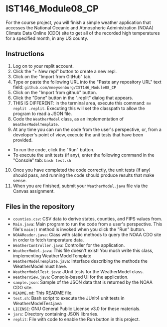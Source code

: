 # IST146_Module08_CP

For the course project, you will finish a simple weather application that accesses the National Oceanic and Atmospheric Administration (NOAA) Climate Data Online (CDO) site to get all of the recorded high temperatures for a specified month, in any US county.

## Instructions

1. Log on to your replit account. 
2. Click the "+ New repl" button to create a new repl. 
3. Click on the "Import from GitHub" tab. 
4. Type or paste the following URL into the "Paste any repository URL" text field: `github.com/mmeysenburg/IST146_Module08_CP`
5. Click on the "Import from github" button.
6. Click the "Done" button in the ".replit" dialog that appears.
7. THIS IS DIFFERENT: in the terminal area, execute this command: `mv replit .replit`. Executing this will set the classpath to allow the program to read a JSON file.
8. Code the `WeatherModel` class, as an implementation of `WeatherModelTemplate`. 
9. At any time you can run the code from the user's perspective, or, from a developer's point of view, execute the unit tests that have been provided.
  * To run the code, click the "Run" button.
  * To execute the unit tests (if any), enter the following command in the "Console" tab: `bash test.sh`
10. Once you have completed the code correctly, the unit tests (if any) should pass, and running the code should produce results that make sense.
11. When you are finished, submit your `WeatherModel.java` file via the Canvas assignment.

## Files in the repository

* `counties.csv`: CSV data to derive states, counties, and FIPS values from.
* `Main.java`: Main program to run the code from a user's perspective. This file's `main()` method is invoked when you click the "Run" button.
* `NOAAReader.java`: Class with static methods to query the NOAA CDO site in order to fetch temperature data.
* `WeatherController.java`: Controller for the application.
* `WeatherModel.java`: This file doesn't exist! You mush write this class, implementing WeatherModelTemplate
* `WeatherModelTemplate.java`: Interface describing the methods the WeatherModel must have.
* `WeatherModelTest.java`: JUnit tests for the WeatherModel class.
* `WeatherView.java`: Console-based UI for the application.
* `sample.json`: Sample of the JSON data that is returned by the NOAA CDO site.
* `README.md`: This README file.
* `test.sh`: Bash script to execute the JUnit4 unit tests in WeatherModelTest.java
* `LICENSE`: GNU General Public License v3.0 for these materials.
* `jars`: Directory containing JSON libraries.
* `replit`: File with code to enable the Run button in this project.

